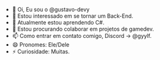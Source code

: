 - 👋 Oi, Eu sou o @gustavo-devy
- 👀 Estou interessado em se tornar um Back-End.
- 🌱 Atualmente estou aprendendo C#.
- 💞️ Estou procurando colaborar em projetos de gamedev.
- 📫 Como entrar em contato comigo, Discord -> @gyylf.
- 😄 Pronomes: Ele/Dele
- ⚡ Curiosidade: Muitas.

<!---
gustavo-devy/gustavo-devy é um repositório ✨ especial ✨ porque seu `README.md` (este arquivo) aparece no seu perfil do GitHub.
Você pode clicar no link Preview para dar uma olhada nas suas alterações.
--->

